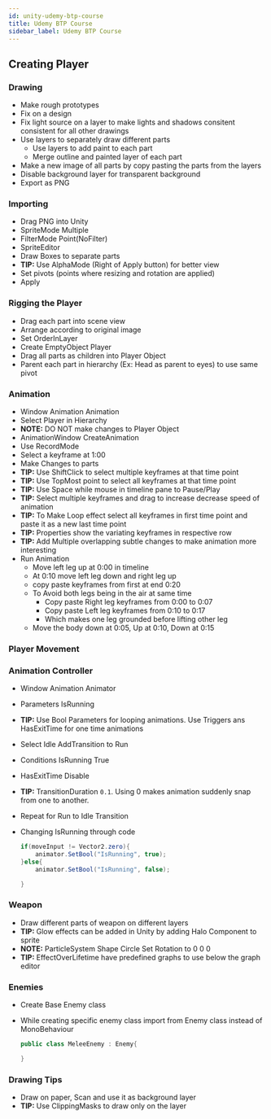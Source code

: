 ```yaml
---
id: unity-udemy-btp-course
title: Udemy BTP Course
sidebar_label: Udemy BTP Course
---
```


## Creating Player

### Drawing

- Make rough prototypes
- Fix on a design
- Fix light source on a layer to make lights and shadows consitent consistent for all other drawings
- Use layers to separately draw different parts
  - Use layers to add paint to each part
  - Merge outline and painted layer of each part
- Make a new image of all parts by copy pasting the parts from the layers
- Disable background layer for transparent background
- Export as PNG

### Importing

- Drag PNG into Unity
- SpriteMode Multiple
- FilterMode Point(NoFilter)
- SpriteEditor
- Draw Boxes to separate parts
- **TIP:** Use AlphaMode (Right of Apply button) for better view
- Set pivots (points where resizing and rotation are applied)
- Apply

### Rigging the Player

- Drag each part into scene view
- Arrange according to original image
- Set OrderInLayer
- Create EmptyObject Player
- Drag all parts as children into Player Object
- Parent each part in hierarchy (Ex: Head as parent to eyes) to use same pivot

### Animation

- Window Animation Animation
- Select Player in Hierarchy
- **NOTE:** DO NOT make changes to Player Object
- AnimationWindow CreateAnimation
- Use RecordMode
- Select a keyframe at 1:00
- Make Changes to parts
- **TIP:** Use ShiftClick to select multiple keyframes at that time point
- **TIP:** Use TopMost point to select all keyframes at that time point
- **TIP:** Use Space while mouse in timeline pane to Pause/Play
- **TIP:** Select multiple keyframes and drag to increase decrease speed of animation
- **TIP:** To Make Loop effect select all keyframes in first time point and paste it as a new last time point
- **TIP:** Properties show the variating keyframes in respective row
- **TIP:** Add Multiple overlapping subtle changes to make animation more interesting
- Run Animation
  - Move left leg up at 0:00 in timeline
  - At 0:10 move left leg down and right leg up
  - copy paste keyframes from first at end 0:20
  - To Avoid both legs being in the air at same time
    - Copy paste Right leg keyframes from 0:00 to 0:07
    - Copy paste Left leg keyframes from 0:10 to 0:17
    - Which makes one leg grounded before lifting other leg
  - Move the body down at 0:05, Up at 0:10, Down at 0:15

### Player Movement

### Animation Controller

- Window Animation Animator
- Parameters IsRunning
- **TIP:** Use Bool Parameters for looping animations. Use Triggers ans HasExitTime for one time animations
- Select Idle AddTransition to Run
- Conditions IsRunning True
- HasExitTime Disable
- **TIP:** TransitionDuration ```0.1```. Using 0 makes animation suddenly snap from one to another.
- Repeat for Run to Idle Transition
- Changing IsRunning through code
  
    ```cs
    if(moveInput != Vector2.zero){
        animator.SetBool("IsRunning", true);
    }else{
        animator.SetBool("IsRunning", false);

    }
    ```

### Weapon

- Draw different parts of weapon on different layers
- **TIP:** Glow effects can be added in Unity by adding Halo Component to sprite
- **NOTE:** ParticleSystem Shape Circle Set Rotation to 0 0 0
- **TIP:** EffectOverLifetime have predefined graphs to use below the graph editor

### Enemies

- Create Base Enemy class
- While creating specific enemy class import from Enemy class instead of MonoBehaviour
  
  ```cs
  public class MeleeEnemy : Enemy{

  }
  ```

### Drawing Tips

- Draw on paper, Scan and use it as background layer
- **TIP:** Use ClippingMasks to draw only on the layer
